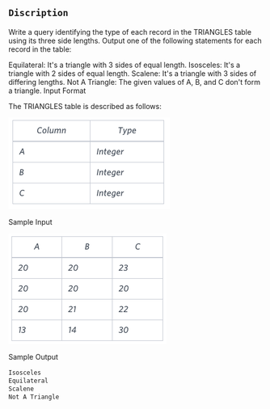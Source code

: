 ## `Discription`

Write a query identifying the type of each record in the TRIANGLES table using its three side lengths. Output one of the following statements for each record in the table:

Equilateral: It's a triangle with 3 sides of equal length.
Isosceles: It's a triangle with 2 sides of equal length.
Scalene: It's a triangle with 3 sides of differing lengths.
Not A Triangle: The given values of A, B, and C don't form a triangle.
Input Format

The TRIANGLES table is described as follows:

![table](1443815629-ac2a843fb7-1.png)


Sample Input

![input-sample](1443815827-cbfc1ca12b-2.png)

Sample Output

    Isosceles
    Equilateral
    Scalene
    Not A Triangle